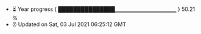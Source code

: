 - ⏳ Year progress { ███████████████▁▁▁▁▁▁▁▁▁▁▁▁▁▁▁ } 50.21 %
- ⏰ Updated on Sat, 03 Jul 2021 06:25:12 GMT

